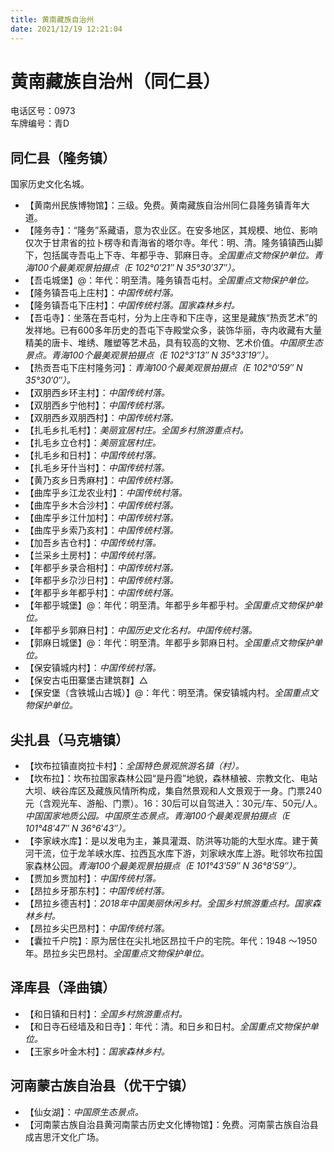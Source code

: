 ```yaml
---
title: 黄南藏族自治州  
date: 2021/12/19 12:21:04  
---
```

  
# 黄南藏族自治州（同仁县）  
电话区号：0973  
车牌编号：青D  

## 同仁县（隆务镇）  
国家历史文化名城。  
* 【黄南州民族博物馆】：三级。免费。黄南藏族自治州同仁县隆务镇青年大道。  
* 【隆务寺】：“隆务”系藏语，意为农业区。在安多地区，其规模、地位、影响仅次于甘肃省的拉卜楞寺和青海省的塔尔寺。年代：明、清。隆务镇镇西山脚下，包括属寺吾屯上下寺、年都乎寺、郭麻日寺。*全国重点文物保护单位。青海100个最美观景拍摄点（E 102°0′21″ N 35°30′37″）。*  
* 【吾屯城堡】@：年代：明至清。隆务镇吾屯村。*全国重点文物保护单位。*    
* 【隆务镇吾屯上庄村】：*中国传统村落。*  
* 【隆务镇吾屯下庄村】：*中国传统村落。国家森林乡村。*  
* 【吾屯寺】：坐落在吾屯村，分为上庄寺和下庄寺，这里是藏族“热贡艺术”的发祥地。已有600多年历史的吾屯下寺殿堂众多，装饰华丽，寺内收藏有大量精美的唐卡、堆绣、雕塑等艺术品，具有较高的文物、艺术价值。*中国原生态景点。青海100个最美观景拍摄点（E 102°3′13″ N 35°33′19″）。*  
* 【热贡吾屯下庄村隆务河】：*青海100个最美观景拍摄点（E 102°0′59″ N 35°30′0″）。*  
* 【双朋西乡环主村】：*中国传统村落。*  
* 【双朋西乡宁他村】：*中国传统村落。*  
* 【双朋西乡双朋西村】：*中国传统村落。*  
* 【扎毛乡扎毛村】：*美丽宜居村庄。全国乡村旅游重点村。*  
* 【扎毛乡立仓村】：*美丽宜居村庄。*  
* 【扎毛乡和日村】：*中国传统村落。*  
* 【扎毛乡牙什当村】：*中国传统村落。*  
* 【黄乃亥乡日秀麻村】：*中国传统村落。*  
* 【曲库乎乡江龙农业村】：*中国传统村落。*  
* 【曲库乎乡木合沙村】：*中国传统村落。*  
* 【曲库乎乡江什加村】：*中国传统村落。*  
* 【曲库乎乡索乃亥村】：*中国传统村落。*  
* 【加吾乡吉仓村】：*中国传统村落。*  
* 【兰采乡土房村】：*中国传统村落。*  
* 【年都乎乡录合相村】：*中国传统村落。*  
* 【年都乎乡尕沙日村】：*中国传统村落。*  
* 【年都乎乡年都乎村】：*中国传统村落。*  
* 【年都乎城堡】@：年代：明至清。年都乎乡年都乎村。*全国重点文物保护单位。*  
* 【年都乎乡郭麻日村】：*中国历史文化名村。中国传统村落。*  
* 【郭麻日城堡】@：年代：明至清。年都乎乡郭麻日村。*全国重点文物保护单位。*  
* 【保安镇城内村】：*中国传统村落。*  
* 【保安古屯田寨堡古建筑群】△  
* 【保安堡（含铁城山古城）】@：年代：明至清。保安镇城内村。*全国重点文物保护单位。*  

## 尖扎县（马克塘镇）  
* 【坎布拉镇直岗拉卡村】：*全国特色景观旅游名镇（村）。*  
* 【坎布拉】：坎布拉国家森林公园“是丹霞”地貌，森林植被、宗教文化、电站大坝、峡谷库区及藏族风情所构成，集自然景观和人文景观于一身。门票240元（含观光车、游船、门票）。16：30后可以自驾进入：30元/车、50元/人。*中国国家地质公园。中国原生态景点。青海100个最美观景拍摄点（E 101°48′47″ N 36°6′43″）。*  
* 【李家峡水库】：是以发电为主，兼具灌溉、防洪等功能的大型水库。建于黄河干流，位于龙羊峡水库、拉西瓦水库下游，刘家峡水库上游。毗邻坎布拉国家森林公园。*青海100个最美观景拍摄点（E 101°43′59″ N 36°8′59″）。*  
* 【贾加乡贾加村】：*中国传统村落。*  
* 【昂拉乡牙那东村】：*中国传统村落。*  
* 【昂拉乡德吉村】：*2018年中国美丽休闲乡村。全国乡村旅游重点村。国家森林乡村。*  
* 【昂拉乡尖巴昂村】：*中国传统村落。*  
* 【囊拉千户院】：原为居住在尖扎地区昂拉千户的宅院。年代：1948 ～1950年。昂拉乡尖巴昂村。*全国重点文物保护单位。*  

## 泽库县（泽曲镇）  
* 【和日镇和日村】：*全国乡村旅游重点村。*  
* 【和日寺石经墙及和日寺】：年代：清。和日乡和日村。*全国重点文物保护单位。*  
* 【王家乡叶金木村】：*国家森林乡村。*  

## 河南蒙古族自治县（优干宁镇）  
* 【仙女湖】：*中国原生态景点。*  
* 【河南蒙古族自治县黄河南蒙古历史文化博物馆】：免费。河南蒙古族自治县成吉思汗文化广场。  

